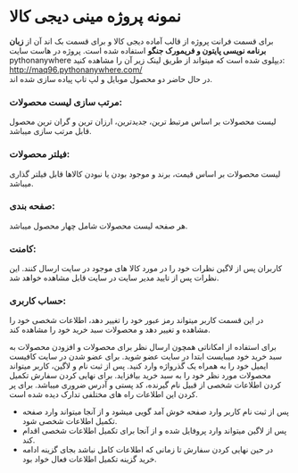 # نمونه پروژه مینی دیجی کالا
برای قسمت فرانت پروژه از قالب آماده دیجی کالا و برای قسمت بک اند آن از **زبان برنامه نویسی پایتون و فریمورک جنگو** استفاده شده است.
پروژه در هاست سایت pythonanywhere دیپلوی شده است که میتواند از طریق لینک زیر آن را مشاهده کنید:  
  http://maq96.pythonanywhere.com/  
در حال حاضر دو محصول موبایل و لپ تاپ پیاده سازی شده اند.  
### مرتب سازی لیست محصولات:  
لیست محصولات بر اساس مرتبط ترین، جدیدترین، ارزان ترین و گران ترین محصول قابل مرتب سازی میباشد.  
### فیلتر محصولات:  
لیست محصولات بر اساس قیمت، برند و موجود بودن یا نبودن کالاها قابل فیلتر گذاری میباشد.  
### صفحه بندی:  
هر صفحه لیست محصولات شامل چهار محصول میباشد.  

### کامنت:
کاربران پس از لاگین نظرات خود را در مورد کالا های موجود در سایت ارسال کنند. این نظرات پس از تایید مدیر سایت در سایت قابل مشاهده خواهد شد.

### حساب کاربری:
در این قسمت کاربر میتواند رمز عبور خود را تغییر دهد، اطلاعات شخصی خود را مشاهده و تغییر دهد و محصولات سبد خرید خود را مشاهده کند.




برای استفاده از امکاناتی همچون ارسال نظر برای محصولات و افزودن محصولات به سبد خرید خود میبایست ابتدا در سایت عضو شوید. برای عضو شدن در سایت کافیست ایمیل خود را به همراه یک گذرواژه وارد کنید. پس از ثبت نام و لاگین، کاربر میتواند محصولات مورد نظر خود را به سبد خرید بیافزاید.
برای نهایی کردن سفارش تکمیل کردن اطلاعات شخصی از قبیل نام گیرنده، کد پستی و آدرس ضروری میباشد. برای پر کردن این اطلاعات راه های مختلفی تدارک دیده شده است.
- پس از ثبت نام کاربر وارد صفحه خوش آمد گویی میشود و از آنجا میتواند وارد صفحه تکمیل اطلاعات شخصی شود.
- پس از لاگین میتواند وارد پروفایل شده و از آنجا برای تکمیل اطلاعات شخصی اقدام کند.
- در حین نهایی کردن سفارش تا زمانی که اطلاعات کامل نباشد بجای گزینه ادامه خرید گزینه تکمیل اطلاعات فعال خواد بود.


